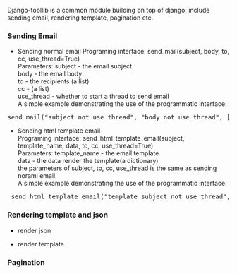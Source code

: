 Django-toollib is a common module building on top of django, include sending email, rendering template, pagination etc. 

### Sending Email

* Sending normal email 
Programing interface: send_mail(subject, body, to, cc, use_thread=True) <br/>
Parameters: subject - the email subject <br/>
            body  - the email body <br/>
            to - the recipients (a list) <br/>
            cc - (a list) <br/>
            use_thread - whether to start a thread to send email <br/>
A simple example demonstrating the use of the programmatic interface:
<pre>
send_mail("subject_not_use_thread", "body_not_use_thread", ["xxx@funshion.com"], [], False)
</pre>
* Sending html template email <br/>
Programing interface: send_html_template_email(subject, template_name, data, to, cc, use_thread=True) <br/>
Parameters: template_name - the email template <br/>
            data  - the data render the template(a dictionary) <br/>
            the parameters of subject, to, cc, use_thread is the same as sending noraml email. <br/>
A simple example demonstrating the use of the programmatic interface:
<pre>
 send_html_template_email("template_subject_not_use_thread", 'email.html', {'username':'test'}, ["xxx@funshion.com"], [], False)
</pre>
### Rendering template and json

* render json

* render template

### Pagination 